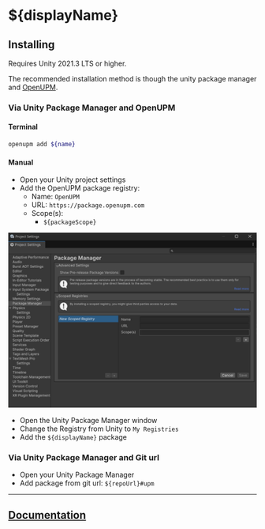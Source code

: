 # ${displayName}

## Installing

Requires Unity 2021.3 LTS or higher.

The recommended installation method is though the unity package manager and [OpenUPM](https://openupm.com/packages/${name}).

### Via Unity Package Manager and OpenUPM

#### Terminal

```bash
openupm add ${name}
```

#### Manual

- Open your Unity project settings
- Add the OpenUPM package registry:
  - Name: `OpenUPM`
  - URL: `https://package.openupm.com`
  - Scope(s):
    - `${packageScope}`

![scoped-registries](./Documentation~/images/unity-package-manager.png)

- Open the Unity Package Manager window
- Change the Registry from Unity to `My Registries`
- Add the `${displayName}` package

### Via Unity Package Manager and Git url

- Open your Unity Package Manager
- Add package from git url: `${repoUrl}#upm`

---

## [Documentation](${documentationUrl})

